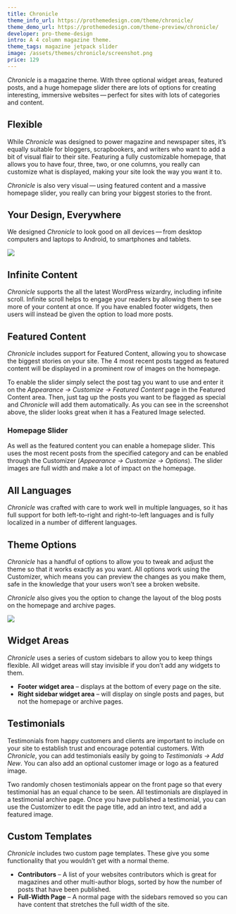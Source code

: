 ```yaml
---
title: Chronicle
theme_info_url: https://prothemedesign.com/theme/chronicle/
theme_demo_url: https://prothemedesign.com/theme-preview/chronicle/
developer: pro-theme-design
intro: A 4 column magazine theme.
theme_tags: magazine jetpack slider
image: /assets/themes/chronicle/screenshot.png
price: 129
---
```


<em>Chronicle</em> is a magazine theme. With three optional widget areas, featured posts, and a huge homepage slider there are lots of options for creating interesting, immersive websites — perfect for sites with lots of categories and content.

## Flexible

While <em>Chronicle</em> was designed to power magazine and newspaper sites, it’s equally suitable for bloggers, scrapbookers, and writers who want to add a bit of visual flair to their site. Featuring a fully customizable homepage, that allows you to have four, three, two, or one columns, you really can customize what is displayed, making your site look the way you want it to.

<em>Chronicle</em> is also very visual — using featured content and a massive homepage slider, you really can bring your biggest stories to the front.

## Your Design, Everywhere

We designed <em>Chronicle</em> to look good on all devices — from desktop computers and laptops to Android, to smartphones and tablets.

<img src="https://theme.files.wordpress.com/2014/05/chronicle-responsive-mockup-e1401110100481.jpg?w=640&h=288" />

## Infinite Content

<em>Chronicle</em> supports the all the latest WordPress wizardry, including infinite scroll. Infinite scroll helps to engage your readers by allowing them to see more of your content at once. If you have enabled footer widgets, then users will instead be given the option to load more posts.

## Featured Content

<em>Chronicle</em> includes support for Featured Content, allowing you to showcase the biggest stories on your site. The 4 most recent posts tagged as featured content will be displayed in a prominent row of images on the homepage.

To enable the slider simply select the post tag you want to use and enter it on the <em>Appearance → Customize → Featured Content</em> page in the Featured Content area. Then, just tag up the posts you want to be flagged as special and <em>Chronicle</em> will add them automatically. As you can see in the screenshot above, the slider looks great when it has a Featured Image selected.

<h3>Homepage Slider</h3>

As well as the featured content you can enable a homepage slider. This uses the most recent posts from the specified category and can be enabled through the Customizer (<em>Appearance → Customize → Options</em>). The slider images are full width and make a lot of impact on the homepage.

## All Languages

<em>Chronicle</em> was crafted with care to work well in multiple languages, so it has full support for both left-to-right and right-to-left languages and is fully localized in a number of different languages.

## Theme Options

<em>Chronicle</em> has a handful of options to allow you to tweak and adjust the theme so that it works exactly as you want. All options work using the Customizer, which means you can preview the changes as you make them, safe in the knowledge that your users won’t see a broken website.

<em>Chronicle</em> also gives you the option to change the layout of the blog posts on the homepage and archive pages.

<img src="https://theme.files.wordpress.com/2014/05/chronicle-layout-demo.gif?w=640" />

## Widget Areas

<em>Chronicle</em> uses a series of custom sidebars to allow you to keep things flexible. All widget areas will stay invisible if you don’t add any widgets to them.

* <strong>Footer widget area</strong> – displays at the bottom of every page on the site.
* <strong>Right sidebar widget area</strong> – will display on single posts and pages, but not the homepage or archive pages.

## Testimonials

Testimonials from happy customers and clients are important to include on your site to establish trust and encourage potential customers. With <em>Chronicle</em>, you can add testimonials easily by going to <em>Testimonials → Add New</em>. You can also add an optional customer image or logo as a featured image.

Two randomly chosen testimonials appear on the front page so that every testimonial has an equal chance to be seen. All testimonials are displayed in a testimonial archive page. Once you have published a testimonial, you can use the Customizer to edit the page title, add an intro text, and add a featured image.

## Custom Templates

<em>Chronicle</em> includes two custom page templates. These give you some functionality that you wouldn’t get with a normal theme.

* <strong>Contributors</strong> – A list of your websites contributors which is great for magazines and other multi-author blogs, sorted by how the number of posts that have been published.
* <strong>Full-Width Page</strong> – A normal page with the sidebars removed so you can have content that stretches the full width of the site.
